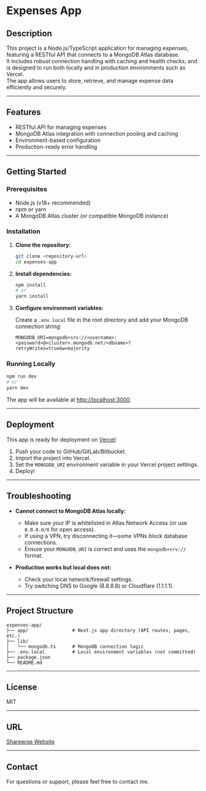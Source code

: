 # Expenses App

## Description

This project is a Node.js/TypeScript application for managing expenses, featuring a RESTful API that connects to a MongoDB Atlas database.  
It includes robust connection handling with caching and health checks, and is designed to run both locally and in production environments such as Vercel.  
The app allows users to store, retrieve, and manage expense data efficiently and securely.

---

## Features

- RESTful API for managing expenses
- MongoDB Atlas integration with connection pooling and caching
- Environment-based configuration
- Production-ready error handling

---

## Getting Started

### Prerequisites

- Node.js (v18+ recommended)
- npm or yarn
- A MongoDB Atlas cluster (or compatible MongoDB instance)

### Installation

1. **Clone the repository:**
   ```bash
   git clone <repository-url>
   cd expenses-app
   ```

2. **Install dependencies:**
   ```bash
   npm install
   # or
   yarn install
   ```

3. **Configure environment variables:**

   Create a `.env.local` file in the root directory and add your MongoDB connection string:
   ```
   MONGODB_URI=mongodb+srv://<username>:<password>@<cluster>.mongodb.net/<dbname>?retryWrites=true&w=majority
   ```

### Running Locally

```bash
npm run dev
# or
yarn dev
```

The app will be available at [http://localhost:3000](http://localhost:3000).

---

## Deployment

This app is ready for deployment on [Vercel](https://vercel.com/):

1. Push your code to GitHub/GitLab/Bitbucket.
2. Import the project into Vercel.
3. Set the `MONGODB_URI` environment variable in your Vercel project settings.
4. Deploy!

---

## Troubleshooting

- **Cannot connect to MongoDB Atlas locally:**  
  - Make sure your IP is whitelisted in Atlas Network Access (or use `0.0.0.0/0` for open access).
  - If using a VPN, try disconnecting it—some VPNs block database connections.
  - Ensure your `MONGODB_URI` is correct and uses the `mongodb+srv://` format.

- **Production works but local does not:**  
  - Check your local network/firewall settings.
  - Try switching DNS to Google (8.8.8.8) or Cloudflare (1.1.1.1).

---

## Project Structure

```
expenses-app/
├── app/                # Next.js app directory (API routes, pages, etc.)
├── lib/
│   └── mongodb.ts      # MongoDB connection logic
├── .env.local          # Local environment variables (not committed)
├── package.json
└── README.md
```

---

## License

MIT

---

## URL

[Sharewise Website](https://sharewise-app.vercel.app/)

---

## Contact

For questions or support, please feel free to contact me.